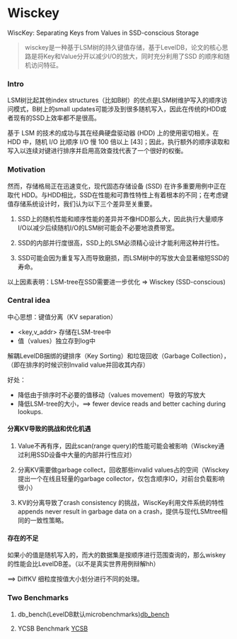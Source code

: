 # Wisckey
WiscKey: Separating Keys from Values in SSD-conscious Storage

> wisckey是一种基于LSM树的持久键值存储，基于LevelDB，论文的核心思路是将Key和Value分开以减少I/O的放大，同时充分利用了SSD 的顺序和随机访问特征。

### Intro

LSM树比起其他index structures（比如B树）的优点是LSM树维护写入的顺序访问模式，B树上的small updates可能涉及到很多随机写入，因此在传统的HDD或者现有的SSD上效率都不是很高。

基于 LSM 的技术的成功与其在经典硬盘驱动器 (HDD) 上的使用密切相关。在 HDD 中，随机 I/O 比顺序 I/O 慢 100 倍以上 [43]；因此，执行额外的顺序读取和写入以连续对键进行排序并启用高效查找代表了一个很好的权衡。

### Motivation

然而，存储格局正在迅速变化，现代固态存储设备 (SSD) 在许多重要用例中正在取代 HDD。与HDD相比，SSD在性能和可靠性特性上有着根本的不同；在考虑键值存储系统设计时，我们认为以下三个差异至关重要。

1. SSD上的随机性能和顺序性能的差异并不像HDD那么大，因此执行大量顺序I/O以减少后续随机I/O的LSM树可能会不必要地浪费带宽。

2. SSD的内部并行度很高，SSD上的LSM必须精心设计才能利用这种并行性。

3. SSD可能会因为重复写入而导致磨损，而LSM树中的写放大会显著缩短SSD的寿命。

以上因素表明：LSM-tree在SSD需要进一步优化 => Wisckey (SSD-conscious)

### Central idea

中心思想：键值分离（KV separation）

- <key,v_addr> 存储在LSM-tree中
- 值（values）独立存到log中

解耦LevelDB捆绑的键排序（Key Sorting）和垃圾回收（Garbage Collection），（即在排序的时候识别Invalid value并回收其内存）

好处：

- 降低由于排序时不必要的值移动（values movement）导致的写放大
- 降低LSM-tree的大小，==> fewer device reads and better caching during lookups.


#### 分离KV导致的挑战和优化机遇

1. Value不再有序，因此scan(range query)的性能可能会被影响（Wisckey通过利用SSD设备中大量的内部并行性应对）

2. 分离KV需要做garbage collect，回收那些invalid values占的空间（Wisckey提出一个在线且轻量的garbage collector，仅包含顺序IO，对前台负载影响很小）

3. KV的分离导致了crash consistency 的挑战，WiscKey利用文件系统的特性appends never result in garbage data on a crash，提供与现代LSMtree相同的一致性策略。

#### 存在的不足
如果小的值是随机写入的，而大的数据集是按顺序进行范围查询的，那么wiskey的性能会比LevelDB差。（以不是真实世界用例辩解hh）

==> DiffKV 细粒度按值大小划分进行不同的处理。



### Two Benchmarks

1. db\_bench(LevelDB默认microbenchmarks)[db_bench](https://github.com/facebook/rocksdb/wiki/Benchmarking-tools)

2. YCSB Benchmark [YCSB](https://github.com/brianfrankcooper/YCSB)
